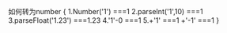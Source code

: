 如何转为number
{
   1.Number('1') ===1
   2.parseInt('1',10) ===1
   3.parseFloat('1.23') ===1.23 
   4.'1'-0 ===1
   5.+'1' ===1
     +'-1' ===1
}